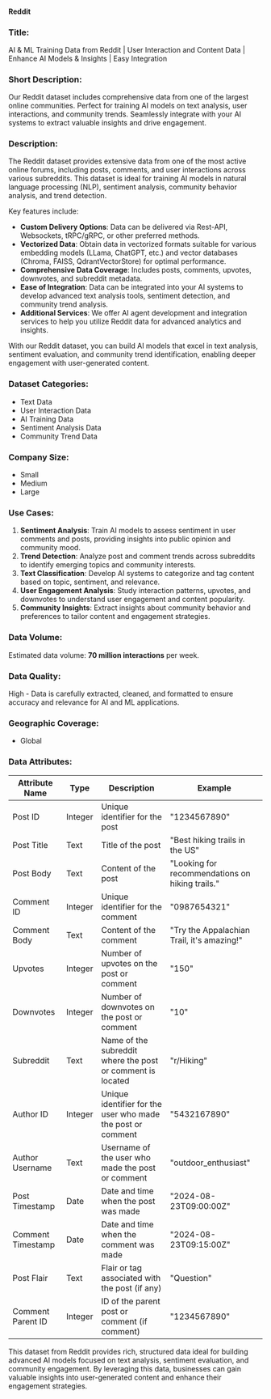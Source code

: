 #### Reddit

### Title:
AI & ML Training Data from Reddit | User Interaction and Content Data | Enhance AI Models & Insights | Easy Integration

### Short Description:
Our Reddit dataset includes comprehensive data from one of the largest online communities. Perfect for training AI models on text analysis, user interactions, and community trends. Seamlessly integrate with your AI systems to extract valuable insights and drive engagement.

### Description:
The Reddit dataset provides extensive data from one of the most active online forums, including posts, comments, and user interactions across various subreddits. This dataset is ideal for training AI models in natural language processing (NLP), sentiment analysis, community behavior analysis, and trend detection.

Key features include:
- **Custom Delivery Options**: Data can be delivered via Rest-API, Websockets, tRPC/gRPC, or other preferred methods.
- **Vectorized Data**: Obtain data in vectorized formats suitable for various embedding models (LLama, ChatGPT, etc.) and vector databases (Chroma, FAISS, QdrantVectorStore) for optimal performance.
- **Comprehensive Data Coverage**: Includes posts, comments, upvotes, downvotes, and subreddit metadata.
- **Ease of Integration**: Data can be integrated into your AI systems to develop advanced text analysis tools, sentiment detection, and community trend analysis.
- **Additional Services**: We offer AI agent development and integration services to help you utilize Reddit data for advanced analytics and insights.

With our Reddit dataset, you can build AI models that excel in text analysis, sentiment evaluation, and community trend identification, enabling deeper engagement with user-generated content.

### Dataset Categories:
- Text Data
- User Interaction Data
- AI Training Data
- Sentiment Analysis Data
- Community Trend Data

### Company Size:
- Small
- Medium
- Large

### Use Cases:
1. **Sentiment Analysis**: Train AI models to assess sentiment in user comments and posts, providing insights into public opinion and community mood.
2. **Trend Detection**: Analyze post and comment trends across subreddits to identify emerging topics and community interests.
3. **Text Classification**: Develop AI systems to categorize and tag content based on topic, sentiment, and relevance.
4. **User Engagement Analysis**: Study interaction patterns, upvotes, and downvotes to understand user engagement and content popularity.
5. **Community Insights**: Extract insights about community behavior and preferences to tailor content and engagement strategies.

### Data Volume:
Estimated data volume: **70 million interactions** per week.

### Data Quality:
High - Data is carefully extracted, cleaned, and formatted to ensure accuracy and relevance for AI and ML applications.

### Geographic Coverage:
- Global

### Data Attributes:

| Attribute Name            | Type    | Description                                             | Example                                          |
|---------------------------|---------|---------------------------------------------------------|--------------------------------------------------|
| Post ID                   | Integer | Unique identifier for the post                         | "1234567890"                                     |
| Post Title                | Text    | Title of the post                                      | "Best hiking trails in the US"                   |
| Post Body                 | Text    | Content of the post                                    | "Looking for recommendations on hiking trails."  |
| Comment ID                | Integer | Unique identifier for the comment                      | "0987654321"                                     |
| Comment Body              | Text    | Content of the comment                                 | "Try the Appalachian Trail, it's amazing!"       |
| Upvotes                   | Integer | Number of upvotes on the post or comment                | "150"                                            |
| Downvotes                 | Integer | Number of downvotes on the post or comment              | "10"                                             |
| Subreddit                 | Text    | Name of the subreddit where the post or comment is located | "r/Hiking"                                    |
| Author ID                 | Integer | Unique identifier for the user who made the post or comment | "5432167890"                                  |
| Author Username           | Text    | Username of the user who made the post or comment      | "outdoor_enthusiast"                             |
| Post Timestamp            | Date    | Date and time when the post was made                   | "2024-08-23T09:00:00Z"                          |
| Comment Timestamp         | Date    | Date and time when the comment was made                | "2024-08-23T09:15:00Z"                          |
| Post Flair                | Text    | Flair or tag associated with the post (if any)         | "Question"                                       |
| Comment Parent ID         | Integer | ID of the parent post or comment (if comment)          | "1234567890"                                     |

This dataset from Reddit provides rich, structured data ideal for building advanced AI models focused on text analysis, sentiment evaluation, and community engagement. By leveraging this data, businesses can gain valuable insights into user-generated content and enhance their engagement strategies.